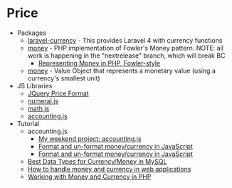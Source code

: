 # Price
* Packages
    - [laravel-currency](http://goo.gl/Wrc7bV) - This provides Laravel 4 with currency functions
    - [money](http://goo.gl/DX7mfA) - PHP implementation of Fowler's Money pattern. NOTE: all work is happening in the "nextrelease" branch, which will break BC
        - [Representing Money in PHP, Fowler-style](http://goo.gl/5jZGSp)
    - [money](http://goo.gl/dXFWNL) - Value Object that represents a monetary value (using a currency's smallest unit)
* JS Libraries
    - [JQuery Price Format](http://jquerypriceformat.com/)
    - [numeral.js](http://numeraljs.com/)
    - [math.js](http://mathjs.org/)
    - [accounting.js](http://goo.gl/5hQxwo)
* Tutorial
    - accounting.js
        - [My weekend project: accounting.js](http://goo.gl/cEiRLg)
        - [Format and un-format money/currency in JavaScript](http://goo.gl/lAqQcv)
        - [Format and un-format money/currency in JavaScript](http://goo.gl/Chz3Wu)
    - [Best Data Types for Currency/Money in MySQL](http://goo.gl/uH5nUg)
    - [How to handle money and currency in web applications](http://goo.gl/AgzDt3)
    - [Working with Money and Currency in PHP](http://goo.gl/G0GR9f)


